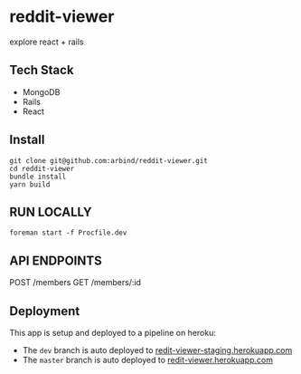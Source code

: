 # reddit-viewer
explore react + rails
## Tech Stack
- MongoDB
- Rails
- React

## Install
```
git clone git@github.com:arbind/reddit-viewer.git
cd reddit-viewer
bundle install
yarn build
```

## RUN LOCALLY
```
foreman start -f Procfile.dev
```

## API ENDPOINTS
POST /members
GET /members/:id


## Deployment
This app is setup and deployed to a pipeline on heroku:

- The `dev` branch is auto deployed to [redit-viewer-staging.herokuapp.com](https://redit-viewer-staging.herokuapp.com/)
- The `master` branch is auto deployed to [redit-viewer.herokuapp.com](https://redit-viewer.herokuapp.com/)
